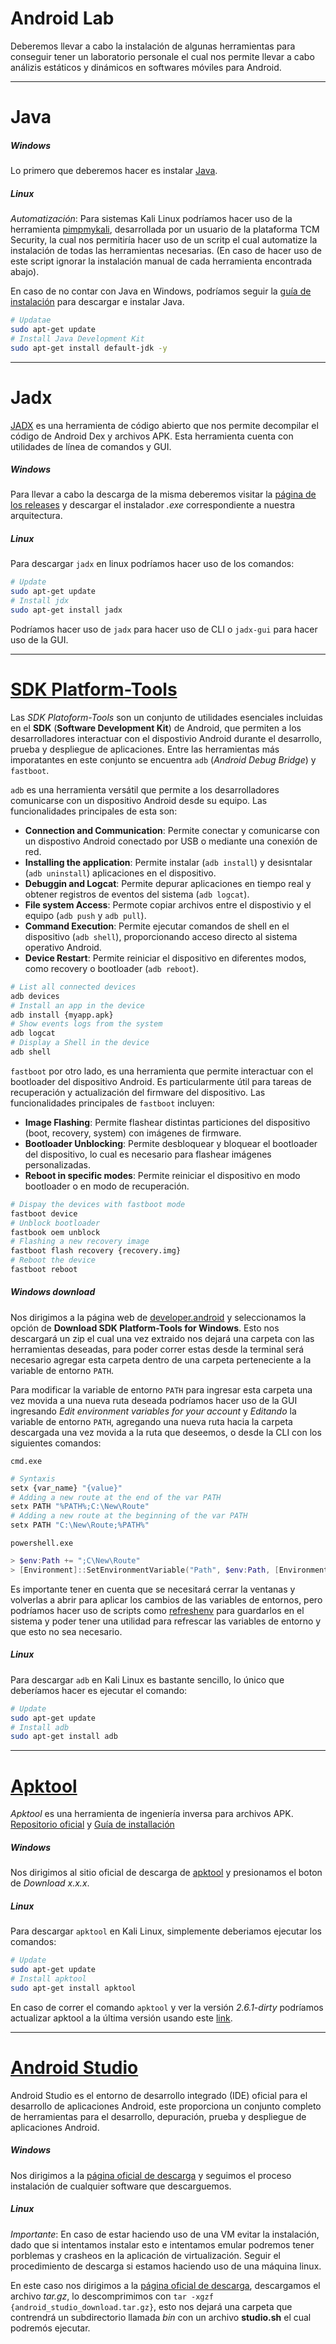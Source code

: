 # Android Lab

Deberemos llevar a cabo la instalación de algunas herramientas para conseguir tener un laboratorio personale el cual nos permite llevar a cabo análizis estáticos y dinámicos en softwares móviles para Android.

---
# Java
##### Windows
Lo primero que deberemos hacer es instalar [Java](https://www.java.com/en/).
##### Linux
*Automatización*: Para sistemas Kali Linux podríamos hacer uso de la herramienta [pimpmykali](https://github.com/Dewalt-arch/pimpmykali), desarrollada por un usuario de la plataforma TCM Security, la cual nos permitiría hacer uso de un scritp el cual automatize la instalación de todas las herramientas necesarias. (En caso de hacer uso de este script ignorar la instalación manual de cada herramienta encontrada abajo).

En caso de no contar con Java en Windows, podríamos seguir la [guía de instalación](https://www.java.com/en/download/help/linux_x64_install.html) para descargar e instalar Java.

```bash
# Updatae
sudo apt-get update
# Install Java Development Kit
sudo apt-get install default-jdk -y
```

----
# Jadx

[JADX](https://github.com/skylot/jadx) es una herramienta de código abierto que nos permite decompilar el código de Android Dex y archivos APK. Esta herramienta cuenta con utilidades de línea de comandos y GUI.
##### Windows
Para llevar a cabo la descarga de la misma deberemos visitar la [página de los releases](https://github.com/skylot/jadx/releases/tag/v1.5.0) y descargar el instalador *.exe* correspondiente a nuestra arquitectura.
##### Linux
Para descargar `jadx` en linux podríamos hacer uso de los comandos:

```bash
# Update
sudo apt-get update
# Install jdx
sudo apt-get install jadx
```

Podríamos hacer uso de `jadx` para hacer uso de CLI o `jadx-gui` para hacer uso de la GUI.

---
# [SDK Platform-Tools](https://developer.android.com/tools/releases/platform-tools)

Las *SDK Platoform-Tools* son un conjunto de utilidades esenciales incluidas en el **SDK** (**Software Development Kit**) de Android, que permiten a los desarrolladores interactuar con el dispostivio Android durante el desarrollo, prueba y despliegue de aplicaciones. Entre las herramientas más imporatantes en este conjunto se encuentra `adb` (*Android Debug Bridge*) y `fastboot`. 

`adb` es una herramienta versátil que permite a los desarrolladores comunicarse con un dispositivo Android desde su equipo. Las funcionalidades principales de esta son:

- **Connection and Communication**: Permite conectar y comunicarse con un dispostivo Android conectado por USB o mediante una conexión de red.
- **Installing the application**: Permite instalar (`adb install`) y desisntalar (`adb uninstall`) aplicaciones en el dispositivo.
- **Debuggin and Logcat**: Permite depurar aplicaciones en tiempo real y obtener registros de eventos del sistema (`adb logcat`).
- **File system Access**: Permote copiar archivos entre el dispostivio y el equipo (`adb push` y `adb pull`).
- **Command Execution**: Permite ejecutar comandos de shell en el dispositivo (`adb shell`), proporcionando acceso directo al sistema operativo Android.
- **Device Restart**: Permite reiniciar el dispositivo en diferentes modos, como recovery o bootloader (`adb reboot`).

```bash
# List all connected devices
adb devices
# Install an app in the device
adb install {myapp.apk}
# Show events logs from the system
adb logcat
# Display a Shell in the device
adb shell
```

`fastboot` por otro lado, es una herramienta que permite interactuar con el bootloader del dispositivo Android. Es particularmente útil para tareas de recuperación y actualización del firmware del dispositivo. Las funcionalidades principales de `fastboot` incluyen:

- **Image Flashing**: Permite flashear distintas particiones del dispositivo (boot, recovery, system) con imágenes de firmware.
- **Bootloader Unblocking**: Permite desbloquear y bloquear el bootloader del dispositivo, lo cual es necesario para flashear imágenes personalizadas.
- **Reboot in specific modes**: Permite reiniciar el dispositivo en modo bootloader o en modo de recuperación.

```bash
# Dispay the devices with fastboot mode
fastboot device
# Unblock bootloader
fastbook oem unblock
# Flashing a new recovery image
fastboot flash recovery {recovery.img}
# Reboot the device
fastboot reboot
```
##### Windows download
Nos dirigimos a la página web de [developer.android](https://developer.android.com/tools/releases/platform-tools) y seleccionamos la opción de **Download SDK Platform-Tools for Windows**. Esto nos descargará un zip el cual una vez extraido nos dejará una carpeta con las herramientas deseadas, para poder correr estas desde la terminal será necesario agregar esta carpeta dentro de una carpeta perteneciente a la variable de entorno `PATH`. 

Para modificar la variable de entorno `PATH` para ingresar esta carpeta una vez movida a una nueva ruta deseada podríamos hacer uso de la GUI ingresando *Edit environment variables for your account* y *Editando* la variable de entorno `PATH`, agregando una nueva ruta hacia la carpeta descargada una vez movida a la ruta que deseemos, o desde la CLI con los siguientes comandos:

`cmd.exe`
```bash
# Syntaxis
setx {var_name} "{value}"
# Adding a new route at the end of the var PATH
setx PATH "%PATH%;C:\New\Route"
# Adding a new route at the beginning of the var PATH
setx PATH "C:\New\Route;%PATH%"
```

`powershell.exe`
```powershell
> $env:Path += ";C\New\Route"
> [Environment]::SetEnvironmentVariable("Path", $env:Path, [EnvironmentVariableTarget]::Machine)
```

Es importante tener en cuenta que se necesitará cerrar la ventanas y volverlas a abrir para aplicar los cambios de las variables de entornos, pero podríamos hacer uso de scripts como [refreshenv](https://pastebin.com/1fJqA0pT) para guardarlos en el sistema y poder tener una utilidad para refrescar las variables de entorno y que esto no sea necesario. 
##### Linux
Para descargar `adb` en Kali Linux es bastante sencillo, lo único que deberíamos hacer es ejecutar el comando:

```bash
# Update
sudo apt-get update
# Install adb
sudo apt-get install adb 
```
----
# [Apktool](https://apktool.org/)

*Apktool* es una herramienta de ingeniería inversa para archivos APK. [Repositorio oficial](https://github.com/iBotPeaches/Apktool?tab=readme-ov-file) y [Guía de installación](https://apktool.org/docs/install)
##### Windows
Nos dirigimos al sitio oficial de descarga de [apktool](https://apktool.org/) y presionamos el boton de *Download x.x.x*. 
##### Linux
Para descargar `apktool` en Kali Linux, simplemente deberiamos ejecutar los comandos:

```bash
# Update
sudo apt-get update
# Install apktool
sudo apt-get install apktool
```

En caso de correr el comando `apktool` y ver la versión *2.6.1-dirty* podríamos actualizar apktool a la última versión usando este [link]([https://ibotpeaches.github.io/Apktool/](https://ibotpeaches.github.io/Apktool)).

----
# [Android Studio](https://developer.android.com/studio)

Android Studio es el entorno de desarrollo integrado (IDE) oficial para el desarrollo de aplicaciones Android, este proporciona un conjunto completo de herramientas para el desarrollo, depuración, prueba y despliegue de aplicaciones Android.
##### Windows
Nos dirigimos a la [página oficial de descarga](https://developer.android.com/studio) y seguimos el proceso instalación de cualquier software que descarguemos.
##### Linux
*Importante*: En caso de estar haciendo uso de una VM evitar la instalación, dado que si intentamos instalar esto e intentamos emular podremos tener porblemas y crasheos en la aplicación de virtualización. Seguir el procedimiento de descarga si estamos haciendo uso de una máquina linux.

En este caso nos dirigimos a la [página oficial de descarga](https://developer.android.com/studio), descargamos el archivo *tar.gz*, lo descomprimimos con `tar -xgzf {android_studio_download.tar.gz}`, esto nos dejará una carpeta que contrendrá un subdirectorio llamada *bin* con un archivo **studio.sh** el cual podremós ejecutar.

